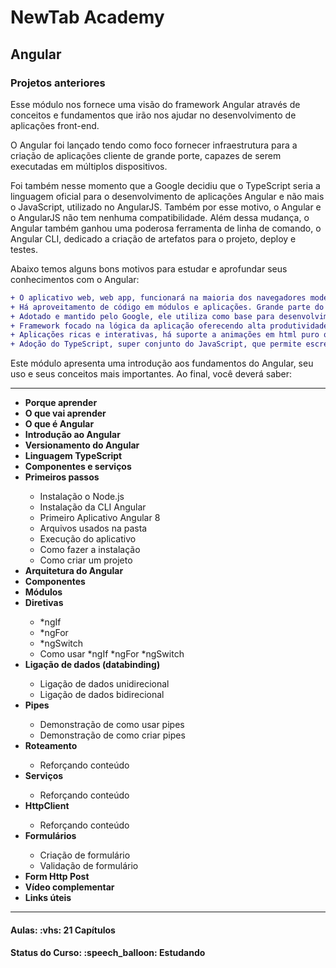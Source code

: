 <h1>NewTab Academy</h1>
<h2>Angular</h2>

<h3>Projetos anteriores</h3>

<p>Esse módulo nos fornece uma visão do framework Angular através de conceitos e fundamentos que irão nos ajudar no desenvolvimento de aplicações front-end.</p>

<p>O Angular foi lançado tendo como foco fornecer infraestrutura para a criação de aplicações cliente de grande porte, capazes de serem executadas em múltiplos dispositivos. </p>

<p>Foi também nesse momento que a Google decidiu que o TypeScript seria a linguagem oficial para o desenvolvimento de aplicações Angular e não mais o JavaScript, utilizado no AngularJS. Também por esse motivo, o Angular e o AngularJS não tem nenhuma compatibilidade. Além dessa mudança, o Angular também ganhou uma poderosa ferramenta de linha de comando, o Angular CLI, dedicado a criação de artefatos para o projeto, deploy e testes.</p>

<p>Abaixo temos alguns bons motivos para estudar e aprofundar seus conhecimentos com o Angular:</p>

```diff
+ O aplicativo web, web app, funcionará na maioria dos navegadores modernos (Chrome, Safari, FireFox, Internet Explorer, Edge, Opera etc.).
+ Há aproveitamento de código em módulos e aplicações. Grande parte do código será aproveitado para geração de aplicações mobile híbridas (app Android, app IOS) geradas pelo IONIC (framework baseado em Angular que empacota uma web app angular em aplicativo mobile).
+ Adotado e mantido pelo Google, ele utiliza como base para desenvolvimento interno de seus projetos, exemplo Gmail.
+ Framework focado na lógica da aplicação oferecendo alta produtividade de entregas.
+ Aplicações ricas e interativas, há suporte a animações em html puro que dispensam a utilização de plugins como flash, silverlight ou Java.
+ Adoção do TypeScript, super conjunto do JavaScript, que permite escrever código utilizando uma estrutura fortemente tipada e ter este código compilado para JavaScript puro.
```

<p>Este módulo apresenta uma introdução aos fundamentos do Angular, seu uso e seus conceitos mais importantes. Ao final, você deverá saber:</p>

<hr>

<ul>
  <li><strong>Porque aprender</strong></li>
  <li><strong>O que vai aprender</strong></li>
  <li><strong>O que é Angular</strong></li>
  <li><strong>Introdução ao Angular</strong></li>
  <li><strong>Versionamento do Angular</strong></li>
  <li><strong>Linguagem TypeScript</strong></li>
  <li><strong>Componentes e serviços</strong></li>
  
  <li><strong>Primeiros passos</strong></li>
  <ul>
    <li>Instalação o Node.js</li>
    <li>Instalação da CLI Angular</li>
    <li>Primeiro Aplicativo Angular 8</li>
    <li>Arquivos usados ​​na pasta</li>
    <li>Execução do aplicativo</li>
    <li>Como fazer a instalação</li>
    <li>Como criar um projeto</li>
  </ul>

  <li><strong>Arquitetura do Angular</strong></li>
  <li><strong>Componentes</strong></li>
  <li><strong>Módulos</strong></li>
  
  <li><strong>Diretivas</strong></li>
  <ul>
    <li>*ngIf</li>
    <li>*ngFor</li>
    <li>*ngSwitch</li>
    <li>Como usar *ngIf *ngFor *ngSwitch</li>
  </ul>

  <li><strong>Ligação de dados (databinding)</strong></li>
  <ul>
    <li>Ligação de dados unidirecional</li>
    <li>Ligação de dados bidirecional</li>
  </ul>

  <li><strong>Pipes</strong></li>
  <ul>
    <li>Demonstração de como usar pipes</li>
    <li>Demonstração de como criar pipes</li>
  </ul>

  <li><strong>Roteamento</strong></li>
  <ul>
    <li>Reforçando conteúdo</li>
  </ul>

  <li><strong>Serviços</strong></li>
  <ul>
    <li>Reforçando conteúdo</li>
  </ul>

  <li><strong>HttpClient</strong></li>
  <ul>
    <li>Reforçando conteúdo</li>
  </ul>
  
  <li><strong>Formulários</strong></li>
  <ul>
    <li>Criação de formulário</li>
    <li>Validação de formulário</li>
  </ul>

  <li><strong>Form Http Post</strong></li>
  <li><strong>Vídeo complementar</strong></li>
  <li><strong>Links úteis</strong></li>
</ul>

<hr>

<h4><b>Aulas:</b> :vhs: 21 Capítulos</h4>
<h4><b>Status do Curso:</b> :speech_balloon: Estudando</h4>
